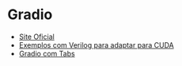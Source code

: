 # Gradio

* [Site Oficial](https://gradio.app/)
* [Exemplos com Verilog para adaptar para CUDA](https://colab.research.google.com/drive/1dn02Zwz6mlmYbuCn9w1x2ueVGVU9gB36?usp=sharing)
* [Gradio com Tabs](https://gradio.app/controlling_layout/)
